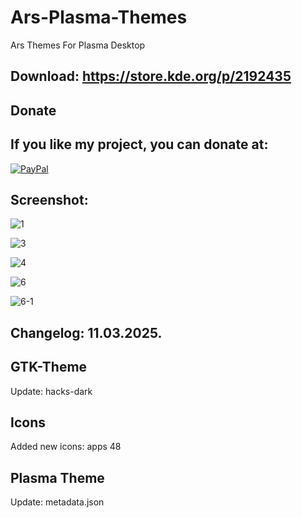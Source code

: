 # Ars-Plasma-Themes
Ars Themes For Plasma Desktop

Download: https://store.kde.org/p/2192435
------------------------------------------


<html>
  <head>
    <meta charset="utf-8" />
  </head>
  <body>
    <h2>Donate</h2>
    <h2>If you like my project, you can donate at:</h2>
    <a href="https://www.paypal.com/paypalme/VesnaLazic">
    <img src="PayPal.png" alt="PayPal" />
    </a>
  </body>
</html>


Screenshot:
-----------

![1](https://github.com/user-attachments/assets/dce8d84a-4687-42de-8e2f-471fb4204bef)

![3](https://github.com/user-attachments/assets/11f58fa2-3788-4789-9131-c65d99bcf2eb)

![4](https://github.com/user-attachments/assets/5eb0c501-9f34-41a0-bdad-4108e2edff09)

![6](https://github.com/user-attachments/assets/2dc9d176-1c57-4f0b-9349-a3f36b0c898b)

![6-1](https://github.com/user-attachments/assets/2b8bf366-94c6-42fe-a17a-84af49c71308)

Changelog: 11.03.2025.
----------------------

GTK-Theme
---------

Update: hacks-dark

Icons
------

Added new icons: apps 48

Plasma Theme
------------

Update: metadata.json
